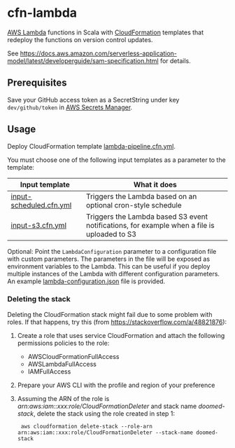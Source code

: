 # cfn-lambda

[AWS Lambda](https://aws.amazon.com/lambda/) functions in Scala with 
[CloudFormation](https://aws.amazon.com/cloudformation/) templates that redeploy the functions on version control 
updates.

See https://docs.aws.amazon.com/serverless-application-model/latest/developerguide/sam-specification.html for details.

## Prerequisites

Save your GitHub access token as a SecretString under key `dev/github/token` in 
[AWS Secrets Manager](https://aws.amazon.com/secrets-manager/).

## Usage

Deploy CloudFormation template [lambda-pipeline.cfn.yml](lambda-pipeline.cfn.yml).

You must choose one of the following input templates as a parameter to the template:

| Input template | What it does
| -------------- | --------------
| [input-scheduled.cfn.yml](input-scheduled.cfn.yml) | Triggers the Lambda based on an optional cron-style schedule
| [input-s3.cfn.yml](input-s3.cfn.yml) | Triggers the Lambda based S3 event notifications, for example when a file is uploaded to S3

Optional: Point the `LambdaConfiguration` parameter to a configuration file with custom parameters. The parameters in 
the file will be exposed as environment variables to the Lambda. This can be useful if you deploy multiple instances of 
the Lambda with different configuration parameters. An example [lambda-configuration.json](lambda-configuration.json) 
file is provided.

### Deleting the stack

Deleting the CloudFormation stack might fail due to some problem with roles. If that happens, try 
this (from https://stackoverflow.com/a/48821876):

1. Create a role that uses service CloudFormation and attach the following permissions policies to 
 the role:
    - AWSCloudFormationFullAccess
    - AWSLambdaFullAccess
    - IAMFullAccess
1. Prepare your AWS CLI with the profile and region of your preference
1. Assuming the ARN of the role is *arn:aws:iam::xxx:role/CloudFormationDeleter* and stack name 
*doomed-stack*, delete the stack using the role created in step 1:

        aws cloudformation delete-stack --role-arn arn:aws:iam::xxx:role/CloudFormationDeleter --stack-name doomed-stack

